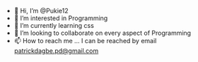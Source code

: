 - 👋 Hi, I’m @Pukie12
- 👀 I’m interested in Programming
- 🌱 I’m currently learning css
- 💞️ I’m looking to collaborate on every aspect of Programming
- 📫 How to reach me ... I can be reached by email patrickdagbe.pd@gmail.com

<!---
Pukie12/Pukie12 is a ✨ special ✨ repository because its `README.md` (this file) appears on your GitHub profile.
You can click the Preview link to take a look at your changes.
--->

